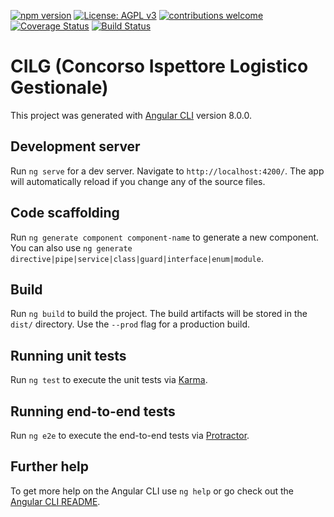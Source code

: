 
[![npm version](https://img.shields.io/badge/%40angular%2Fcore-8.0.0-%23dd0031.svg)](https://www.npmjs.com/package/@angular/core/v/8.0.0)
[![License: AGPL v3](https://img.shields.io/badge/License-AGPL%20v3-blue.svg)](https://www.gnu.org/licenses/agpl-3.0)
[![contributions welcome](https://img.shields.io/badge/contributions-welcome-brightgreen.svg?style=flat)](https://github.com/rabbithols/concorsoILG2019/issues)
[![Coverage Status](https://coveralls.io/repos/github/RabbitHols/concorsoILG2019/badge.svg?branch=dev)](https://coveralls.io/github/RabbitHols/CIA?branch=master)
[![Build Status](https://travis-ci.org/RabbitHols/concorsoILG2019.svg?branch=swc)](https://travis-ci.org/RabbitHols/concorsoILG2019)

# CILG (Concorso Ispettore Logistico Gestionale)

This project was generated with [Angular CLI](https://github.com/angular/angular-cli) version 8.0.0.

## Development server

Run `ng serve` for a dev server. Navigate to `http://localhost:4200/`. The app will automatically reload if you change any of the source files.

## Code scaffolding

Run `ng generate component component-name` to generate a new component. You can also use `ng generate directive|pipe|service|class|guard|interface|enum|module`.

## Build

Run `ng build` to build the project. The build artifacts will be stored in the `dist/` directory. Use the `--prod` flag for a production build.

## Running unit tests

Run `ng test` to execute the unit tests via [Karma](https://karma-runner.github.io).

## Running end-to-end tests

Run `ng e2e` to execute the end-to-end tests via [Protractor](http://www.protractortest.org/).

## Further help

To get more help on the Angular CLI use `ng help` or go check out the [Angular CLI README](https://github.com/angular/angular-cli/blob/master/README.md).
